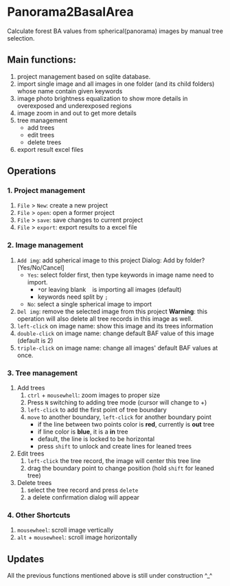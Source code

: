 # Panorama2BasalArea
Calculate forest BA values from spherical(panorama) images by manual tree selection.

## Main functions:
1. project management based on sqlite database.
1. import single image and all images in one folder (and its child folders) whose name contain given keywords
1. image photo brightness equalization to show more details in overexposed and underexposed regions
1. image zoom in and out to get more details
1. tree management
    * add trees
    * edit trees
    * delete trees
1. export result excel files

## Operations
### 1. Project management
1. `File` > `New`: create a new project
1. `File` > `open`: open a former project
1. `File` > `save`: save changes to current project
1. `File` > `export`: export results to a excel file

### 2. Image management
1. `Add img`: add spherical image to this project
    Dialog: Add by folder? [Yes/No/Cancel]
    * `Yes`: select folder first, then type keywords in image name need to import.
        * `*`or leaving blank ` ` is importing all images (default)
        * keywords need split by `;`
    * `No`: select a single spherical image to import
1. `Del img`: remove the selected image from this project
    **Warning**: this operation will also delete all tree records in this image as well.
1. `left-click` on image name: show this image and its trees information
1. `double-click` on image name: change default BAF value of this image (default is 2)
1. `triple-click` on image name: change all images' default BAF values at once.

### 3. Tree management
1. Add trees
    1. `ctrl` + `mousewhell`: zoom images to proper size
    1. Press `N` switching to adding tree mode (cursor will change to +)
    1. `left-click` to add the first point of tree boundary
    1. `move` to another boundary, `left-click` for another boundary point
        * if the line between two points color is **red**, currently is **out** tree
        * if line color is **blue**, it is a **in** tree
        * default, the line is locked to be horizontal
        * press `shift` to unlock and create lines for leaned trees
2. Edit trees
    1. `left-click` the tree record, the image will center this tree line
    1. drag the boundary point to change position (hold `shift` for leaned tree)
3. Delete trees
    1. select the tree record and press `delete`
    1. a delete confirmation dialog will appear

### 4. Other Shortcuts
1. `mousewheel`: scroll image vertically
1. `alt` + `mousewheel`: scroll image horizontally

## Updates
All the previous functions mentioned above is still under construction ^_^